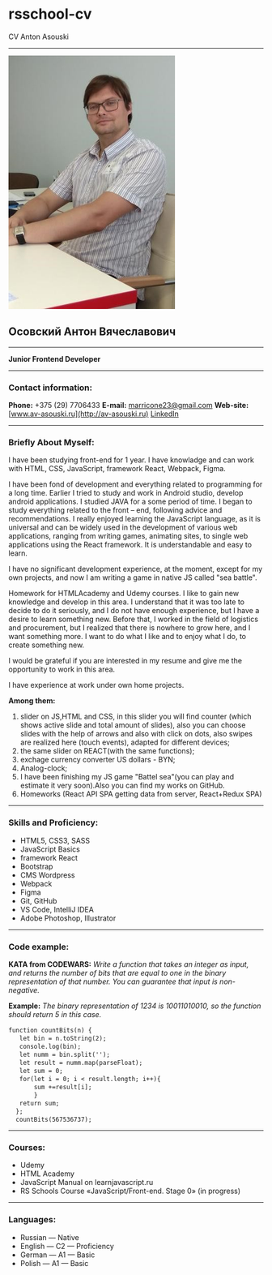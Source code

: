 # rsschool-cv
CV Anton Asouski
**************************************************
![logo](./assets/img/logo.jpg "Avatar") 
## Осовский Антон Вячеславович

**************************************************

**Junior Frontend Developer**

**************************************************

### Contact information:
**Phone:** +375 (29) 7706433
**E-mail:** marricone23@gmail.com
**Web-site:** [www.av-asouski.ru](http://av-asouski.ru)
[LinkedIn](http://linkedin.com/anton38)


***************************************************
### Briefly About Myself:

I have been studying front-end for 1 year. I have knowladge and can work with HTML, CSS, JavaScript, framework React, Webpack, Figma.


I have been fond of development and everything related to programming for a long time. Earlier I tried to study and work in Android studio, develop android applications. I studied JAVA for a some period of time. I began to study everything related to the front – end, following advice and recommendations. I really enjoyed learning the JavaScript language, as it is universal and can be widely used in the development of various web applications, ranging from writing games, animating sites, to single web applications using the React framework. It is understandable and easy to learn.

I have no significant development experience, at the moment, except for my own projects, and now I am writing a game in native JS called "sea battle".
 
Homework for HTMLAcademy and Udemy courses. I like to gain new knowledge and develop in this area. I understand that it was too late to decide to do it seriously, and I do not have enough experience, but I have a desire to learn something new. Before that, I worked in the field of logistics and procurement, but I realized that there is nowhere to grow here, and I want something more. I want to do what I like and to enjoy what I do, to create something new. 

I would be grateful if you are interested in my resume and give me the opportunity to work in this area.


I have experience at work under own home projects. 

**Among them:**
1. slider on JS,HTML and CSS, in this slider you will find counter (which shows active slide and total amount of slides), also you can choose slides with the help of arrows and also with click on dots, also swipes are realized here (touch events), adapted for different devices;
2. the same slider on REACT(with the same functions); 
3. exchage currency converter US dollars - BYN; 
4. Analog-clock; 
5. I have been finishing my JS game "Battel sea"(you can play and estimate it very soon).Also you can find my works on GitHub. 
6. Homeworks (React API SPA getting data from server, React+Redux SPA)

****************************************************

### Skills and Proficiency:

* HTML5, CSS3, SASS
* JavaScript Basics
* framework React
* Bootstrap
* CMS Wordpress
* Webpack
* Figma 
* Git, GitHub
* VS Code, IntelliJ IDEA
* Adobe Photoshop, Illustrator

****************************************************

### Code example:

**KATA from CODEWARS:** _Write a function that takes an integer as input, and returns the number of bits that are equal to one in the binary representation of that number. You can guarantee that input is non-negative._

**Example:** _The binary representation of 1234 is 10011010010, so the function should return 5 in this case._

```
function countBits(n) {
   let bin = n.toString(2);
   console.log(bin);
   let numm = bin.split('');
   let result = numm.map(parseFloat);
   let sum = 0;
   for(let i = 0; i < result.length; i++){
       sum +=result[i];
       }
   return sum;  
  };  
  countBits(567536737);
```
  *******************************************
### Courses:
  * Udemy
  * HTML Academy
  * JavaScript Manual on learnjavascript.ru 
  * RS Schools Course «JavaScript/Front-end. Stage 0» (in progress)

  ******************************************

### Languages:

* Russian — Native
* English — C2 — Proficiency
* German — A1 — Basic
* Polish — A1 — Basic
